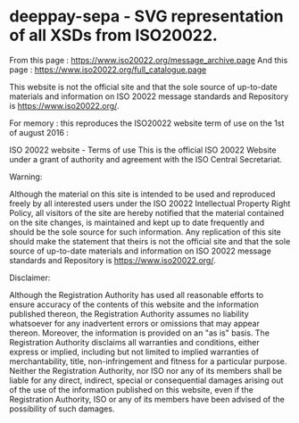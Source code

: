 # deeppay-sepa - SVG representation of all XSDs from ISO20022.

From this page : https://www.iso20022.org/message_archive.page
And this page : https://www.iso20022.org/full_catalogue.page

This website is not the official site and that the sole source of up-to-date materials and information on ISO 20022 message standards and Repository is https://www.iso20022.org/.


For memory : this reproduces the ISO20022 website term of use on the 1st of august 2016 :

ISO 20022 website - Terms of use
This is the official ISO 20022 Website under a grant of authority and agreement with the ISO Central Secretariat.

Warning:

Although the material on this site is intended to be used and reproduced freely by all interested users under the ISO 20022 Intellectual Property Right Policy, all visitors of the site are hereby notified that the material contained on the site changes, is maintained and kept up to date frequently and should be the sole source for such information.  Any replication of this site should make the statement that theirs is not the official site and that the sole source of up-to-date materials and information on ISO 20022 message standards and Repository is https://www.iso20022.org/.

Disclaimer:

Although the Registration Authority has used all reasonable efforts to ensure accuracy of the contents of this website and the information published thereon, the Registration Authority assumes no liability whatsoever for any inadvertent errors or omissions that may appear thereon.
Moreover, the information is provided on an "as is" basis. The Registration Authority disclaims all warranties and conditions, either express or implied, including but not limited to implied warranties of merchantability, title, non-infringement and fitness for a particular purpose.
Neither the Registration Authority, nor ISO nor any of its members shall be liable for any direct, indirect, special or consequential damages arising out of the use of the information published on this website, even if the Registration Authority, ISO or any of its members have been advised of the possibility of such damages.
